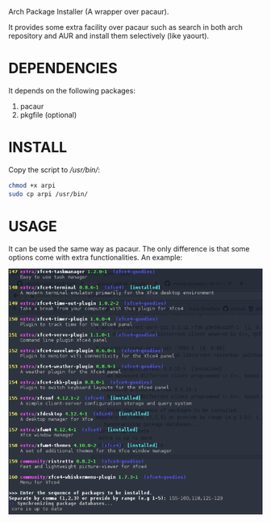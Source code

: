 Arch Package Installer (A wrapper over pacaur).

It provides some extra facility over pacaur such as search in both arch repository and AUR and install them selectively (like yaourt).

# DEPENDENCIES

It depends on the following packages:

1. pacaur
2. pkgfile (optional)

# INSTALL

Copy the script to */usr/bin/*:

```bash
chmod +x arpi
sudo cp arpi /usr/bin/
```

# USAGE

It can be used the same way as pacaur. The only difference is that some options come with extra functionalities. An example:

![arpi example image](arpi-ex.png)
